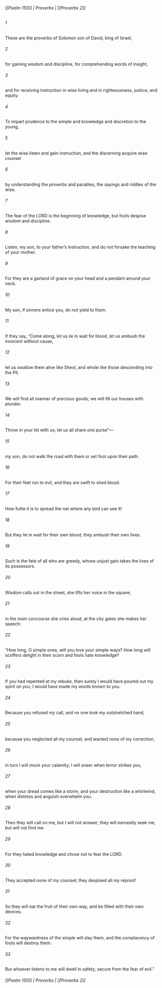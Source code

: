 ###### [[Psalm 150]] | Proverbs | [[Proverbs 2]]

###### 1
These are the proverbs of Solomon son of David, king of Israel,
###### 2
for gaining wisdom and discipline, for comprehending words of insight,
###### 3
and for receiving instruction in wise living and in righteousness, justice, and equity.
###### 4
To impart prudence to the simple and knowledge and discretion to the young,
###### 5
let the wise listen and gain instruction, and the discerning acquire wise counsel
###### 6
by understanding the proverbs and parables, the sayings and riddles of the wise.
###### 7
The fear of the LORD is the beginning of knowledge, but fools despise wisdom and discipline.
###### 8
Listen, my son, to your father’s instruction, and do not forsake the teaching of your mother.
###### 9
For they are a garland of grace on your head and a pendant around your neck.
###### 10
My son, if sinners entice you, do not yield to them.
###### 11
If they say, “Come along, let us lie in wait for blood, let us ambush the innocent without cause,
###### 12
let us swallow them alive like Sheol, and whole like those descending into the Pit.
###### 13
We will find all manner of precious goods; we will fill our houses with plunder.
###### 14
Throw in your lot with us; let us all share one purse”—
###### 15
my son, do not walk the road with them or set foot upon their path.
###### 16
For their feet run to evil, and they are swift to shed blood.
###### 17
How futile it is to spread the net where any bird can see it!
###### 18
But they lie in wait for their own blood; they ambush their own lives.
###### 19
Such is the fate of all who are greedy, whose unjust gain takes the lives of its possessors.
###### 20
Wisdom calls out in the street, she lifts her voice in the square;
###### 21
in the main concourse she cries aloud, at the city gates she makes her speech:
###### 22
“How long, O simple ones, will you love your simple ways? How long will scoffers delight in their scorn and fools hate knowledge?
###### 23
If you had repented at my rebuke, then surely I would have poured out my spirit on you; I would have made my words known to you.
###### 24
Because you refused my call, and no one took my outstretched hand,
###### 25
because you neglected all my counsel, and wanted none of my correction,
###### 26
in turn I will mock your calamity; I will sneer when terror strikes you,
###### 27
when your dread comes like a storm, and your destruction like a whirlwind, when distress and anguish overwhelm you.
###### 28
Then they will call on me, but I will not answer; they will earnestly seek me, but will not find me.
###### 29
For they hated knowledge and chose not to fear the LORD.
###### 30
They accepted none of my counsel; they despised all my reproof.
###### 31
So they will eat the fruit of their own way, and be filled with their own devices.
###### 32
For the waywardness of the simple will slay them, and the complacency of fools will destroy them.
###### 33
But whoever listens to me will dwell in safety, secure from the fear of evil.”

###### [[Psalm 150]] | Proverbs | [[Proverbs 2]]
